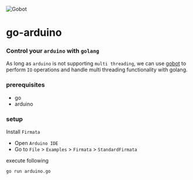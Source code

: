 ![Gobot](https://matt.aimonetti.net/images/gobotio.png)

# go-arduino

### Control your `arduino` with `golang`
As long as `arduino` is not supporting `multi threading`, we can use [gobot](https://gobot.io/) to perform `IO` operations and handle multi threading functionality with golang.

### prerequisites
* go
* arduino

### setup
Install `Firmata`
* Open `Arduino IDE`
* Go to `File` > `Examples` > `Firmata` > `StandardFirmata`

execute following     

    go run arduino.go
